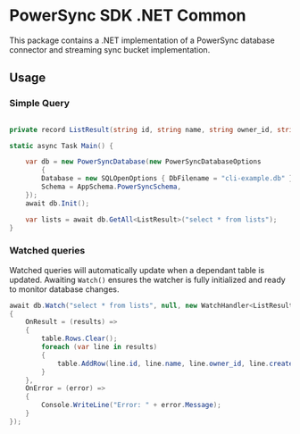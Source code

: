 # PowerSync SDK .NET Common 

This package contains a .NET implementation of a PowerSync database connector and streaming sync bucket implementation.

## Usage 

### Simple Query

```csharp

private record ListResult(string id, string name, string owner_id, string created_at);

static async Task Main() {

    var db = new PowerSyncDatabase(new PowerSyncDatabaseOptions
        {
        Database = new SQLOpenOptions { DbFilename = "cli-example.db" },
        Schema = AppSchema.PowerSyncSchema,
    });
    await db.Init();

    var lists = await db.GetAll<ListResult>("select * from lists");
}

```

### Watched queries
Watched queries will automatically update when a dependant table is updated. 
Awaiting `Watch()` ensures the watcher is fully initialized and ready to monitor database changes.

```csharp
await db.Watch("select * from lists", null, new WatchHandler<ListResult>
{
    OnResult = (results) =>
    {
        table.Rows.Clear();
        foreach (var line in results)
        {
            table.AddRow(line.id, line.name, line.owner_id, line.created_at);
        }
    },
    OnError = (error) =>
    {
        Console.WriteLine("Error: " + error.Message);
    }
});

```